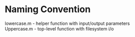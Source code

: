 # Naming Convention
lowercase.m - helper function with input/output parameters  
Uppercase.m - top-level function with filesystem i/o